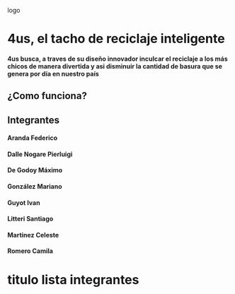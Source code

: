 
logo

# 4us, el tacho de reciclaje inteligente 

#### 4us busca, a traves de su diseño innovador inculcar el reciclaje a los más chicos de manera divertida y asi disminuir la cantidad de basura que se genera por día en nuestro país

## ¿Como funciona?


## Integrantes

#### Aranda Federico
#### Dalle Nogare Pierluigi
#### De Godoy Máximo
#### González Mariano
#### Guyot Ivan
#### Litteri Santiago
#### Martinez Celeste
#### Romero Camila

# titulo lista integrantes
